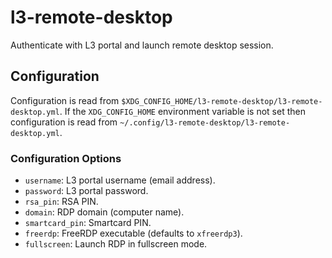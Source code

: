 # l3-remote-desktop

Authenticate with L3 portal and launch remote desktop session.


## Configuration

Configuration is read from
`$XDG_CONFIG_HOME/l3-remote-desktop/l3-remote-desktop.yml`. If the
`XDG_CONFIG_HOME` environment variable is not set then configuration is read
from `~/.config/l3-remote-desktop/l3-remote-desktop.yml`.

### Configuration Options

* `username`: L3 portal username (email address).
* `password`: L3 portal password.
* `rsa_pin`: RSA PIN.
* `domain`: RDP domain (computer name).
* `smartcard_pin`: Smartcard PIN.
* `freerdp`: FreeRDP executable (defaults to `xfreerdp3`).
* `fullscreen`: Launch RDP in fullscreen mode.
